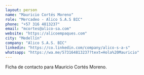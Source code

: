 ```yaml
---
layout: person
name: "Mauricio Cortés Moreno"
role: "Mercadeo - Alico S.A.S BIC"
phone: "+57 316 4813237"
email: "mcortes@alico-sa.com"
website: "https://alicoempaques.com"
city: "Medellín"
company: "Alico S.A.S. BIC"
linkedin: "https://co.linkedin.com/company/alico-s-a-s"
whatsapp: "https://wa.me/573164813237?text=Hola%20Mauricio"
---
```


Ficha de contacto para Mauricio Cortés Moreno.